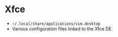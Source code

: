 # Xfce

- `~/.local/share/applications/vim.desktop`
- Various configuration files linked to the Xfce DE.

